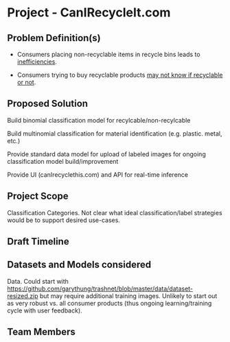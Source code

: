 # Project - CanIRecycleIt.com

## Problem Definition(s)

* Consumers placing non-recyclable items in recycle bins leads to [inefficiencies](https://www.valleywasteservice.com/valley-waste-news/what-happens-if-you-put-non-recyclable-items-into-recycling-4034).

* Consumers trying to buy recyclable products [may not know if recyclable or not](https://news.slashdot.org/story/21/09/09/153219/california-aims-to-ban-recycling-symbols-on-things-that-arent-recyclable).

## Proposed Solution

Build binomial classification model for recylcable/non-recylcable

Build multinomial classification for material identification (e.g. plastic. metal, etc.)

Provide standard data model for upload of labeled images for ongoing classification model build/improvement

Provide UI (canIrecyclethis.com) and API for real-time inference

## Project Scope

Classification Categories.  Not clear what ideal classification/label strategies would be to support desired use-cases.

## Draft Timeline 

## Datasets and Models considered

Data.  Could start with https://github.com/garythung/trashnet/blob/master/data/dataset-resized.zip but may require additional training images.  Unlikely to start out as very robust vs. all consumer products (thus ongoing learning/training cycle with user feedback).

## Team Members


